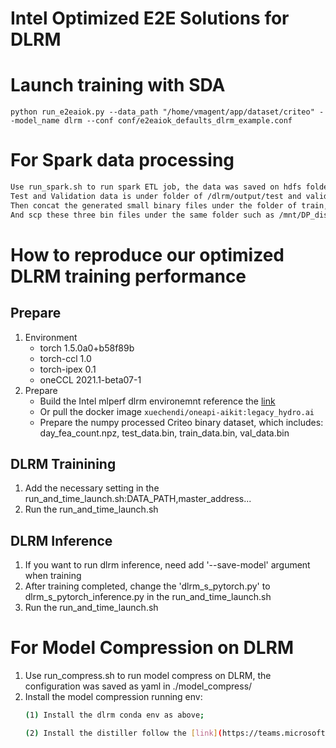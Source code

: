 # Intel Optimized E2E Solutions for DLRM

# Launch training with SDA
`python run_e2eaiok.py --data_path "/home/vmagent/app/dataset/criteo" --model_name dlrm --conf conf/e2eaiok_defaults_dlrm_example.conf`

# For Spark data processing
   ```bash
   Use run_spark.sh to run spark ETL job, the data was saved on hdfs folder of /dlrm/input
   Test and Validation data is under folder of /dlrm/output/test and validation
   Then concat the generated small binary files under the folder of train, test, validation to train_data.bin, test_data.bin and val_data.bin 
   And scp these three bin files under the same folder such as /mnt/DP_disk6/binary_dataset
   ```

# How to reproduce our optimized DLRM training performance

## Prepare
1. Environment
    * torch 1.5.0a0+b58f89b
    * torch-ccl 1.0
    * torch-ipex 0.1
    * oneCCL 2021.1-beta07-1
2. Prepare 
    * Build the Intel mlperf dlrm environemnt reference the [link](https://github.com/mlperf/training_results_v0.7/tree/master/Intel/benchmarks/dlrm/1-node-4s-cpx-pytorch)
    * Or pull the docker image `xuechendi/oneapi-aikit:legacy_hydro.ai`
    *  Prepare the numpy processed Criteo binary dataset, which includes: day_fea_count.npz, test_data.bin, train_data.bin,  val_data.bin

## DLRM Trainining
1. Add the necessary setting in the run_and_time_launch.sh:DATA_PATH,master_address...
1. Run the run_and_time_launch.sh

## DLRM Inference
1. If you want to run dlrm inference, need add '--save-model' argument when training
2. After training completed, change the 'dlrm_s_pytorch.py' to dlrm_s_pytorch_inference.py in the run_and_time_launch.sh
3. Run the run_and_time_launch.sh


# For Model Compression on DLRM
1. Use run_compress.sh to run model compress on DLRM, the configuration was saved as yaml in ./model_compress/
2. Install the model compression running env:
   ```bash
   (1) Install the dlrm conda env as above;

   (2) Install the distiller follow the [link](https://teams.microsoft.com/l/file/52DEC602-9C2D-44CA-BC06-41D4850204B3?tenantId=46c98d88-e344-4ed4-8496-4ed7712e255d&fileType=docx&objectUrl=https%3A%2F%2Fintel.sharepoint.com%2Fsites%2FIAGS-SSP-SMPS-DPO-AnalyticsStorage%2FShared%20Documents%2FGeneral%2FNew%20Projects%2F2021_07%20Model%20Compression%2FDistiller%20Guide.docx&baseUrl=https%3A%2F%2Fintel.sharepoint.com%2Fsites%2FIAGS-SSP-SMPS-DPO-AnalyticsStorage&serviceName=teams&threadId=19:2fcb2b3c8b824e7ca5216b10d5624574@thread.skype&groupId=69adf55a-c293-4328-b4e3-bf0e344435e4);
   ```
